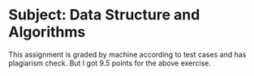 # Subject: Data Structure and Algorithms
This assignment is graded by machine according to test cases and has plagiarism check. But I got 9.5 points for the above exercise.

